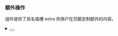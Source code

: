### 额外操作

组件提供了具名插槽 <yc-tag>extra</yc-tag> 供用户在页脚定制额外的内容。

<div class="cell-demo vp-raw">
  <yc-image
    src="https://p1-arco.byteimg.com/tos-cn-i-uwbnlip3yd/a8c8cdb109cb051163646151a4a5083b.png~tplv-uwbnlip3yd-webp.webp"
    title="A user’s avatar"
    description="Present by Arco Design"
    width="260"
    style="margin-right: 67px; vertical-align: top;"
    :preview-visible="visible1"
    @preview-visible-change="
      () => {
        visible1 = false;
      }
    ">
    <template #extra>
      <div class="actions">
        <span
          class="action"
          @click="
            () => {
              visible1 = true;
            }
          "
          ><icon-eye
        /></span>
        <span
          class="action"
          @click="onDownLoad"
          ><icon-download
        /></span>
        <yc-tooltip content="A user’s avatar">
          <span class="action"><icon-info-circle /></span>
        </yc-tooltip>
      </div>
    </template>
  </yc-image>
  <yc-image
    src="https://p1-arco.byteimg.com/tos-cn-i-uwbnlip3yd/a8c8cdb109cb051163646151a4a5083b.png~tplv-uwbnlip3yd-webp.webp"
    title="A user’s avatar"
    description="Present by Arco Design"
    width="260"
    footer-position="outer"
    :preview-visible="visible2"
    @preview-visible-change="
      () => {
        visible2 = false;
      }
    ">
    <template #extra>
      <div class="actions actions-outer">
        <span
          class="action"
          @click="
            () => {
              visible2 = true;
            }
          "
          ><icon-eye
        /></span>
        <span
          class="action"
          @click="onDownLoad"
          ><icon-download
        /></span>
        <yc-tooltip content="A user’s avatar">
          <span class="action"><icon-info-circle /></span>
        </yc-tooltip>
      </div>
    </template>
  </yc-image>
</div>

<script setup>
import { ref } from 'vue';
const visible1 = ref(false);
const visible2 = ref(false);
const onDownLoad = () => {
  console.log('download');
};
</script>

<style scoped>
.actions {
  display: flex;
  align-items: center;
}
.action {
  padding: 5px 4px;
  font-size: 14px;
  margin-left: 12px;
  border-radius: 2px;
  line-height: 1;
  cursor: pointer;
}
.action:first-child {
  margin-left: 0;
}

.action:hover {
  background: rgba(0, 0, 0, 0.5);
}
.actions-outer {
  .action {
    &:hover {
      color: #ffffff;
    }
  }
}
</style>
<details>
<summary>
 <button class="code-btn"  >
    <icon-code />
 </button>
</summary>

```vue
<template>
  <yc-image
    src="https://p1-arco.byteimg.com/tos-cn-i-uwbnlip3yd/a8c8cdb109cb051163646151a4a5083b.png~tplv-uwbnlip3yd-webp.webp"
    title="A user’s avatar"
    description="Present by Arco Design"
    width="260"
    style="margin-right: 67px; vertical-align: top;"
    :preview-visible="visible1"
    @preview-visible-change="
      () => {
        visible1 = false;
      }
    ">
    <template #extra>
      <div class="actions">
        <span
          class="action"
          @click="
            () => {
              visible1 = true;
            }
          "
          ><icon-eye
        /></span>
        <span
          class="action"
          @click="onDownLoad"
          ><icon-download
        /></span>
        <yc-tooltip content="A user’s avatar">
          <span class="action"><icon-info-circle /></span>
        </yc-tooltip>
      </div>
    </template>
  </yc-image>
  <yc-image
    src="https://p1-arco.byteimg.com/tos-cn-i-uwbnlip3yd/a8c8cdb109cb051163646151a4a5083b.png~tplv-uwbnlip3yd-webp.webp"
    title="A user’s avatar"
    description="Present by Arco Design"
    width="260"
    footer-position="outer"
    :preview-visible="visible2"
    @preview-visible-change="
      () => {
        visible2 = false;
      }
    ">
    <template #extra>
      <div class="actions actions-outer">
        <span
          class="action"
          @click="
            () => {
              visible2 = true;
            }
          "
          ><icon-eye
        /></span>
        <span
          class="action"
          @click="onDownLoad"
          ><icon-download
        /></span>
        <yc-tooltip content="A user’s avatar">
          <span class="action"><icon-info-circle /></span>
        </yc-tooltip>
      </div>
    </template>
  </yc-image>
</template>

<script setup>
import { ref } from 'vue';
const visible1 = ref(false);
const visible2 = ref(false);
const onDownLoad = () => {
  console.log('download');
};
</script>

<style scoped>
.actions {
  display: flex;
  align-items: center;
}
.action {
  padding: 5px 4px;
  font-size: 14px;
  margin-left: 12px;
  border-radius: 2px;
  line-height: 1;
  cursor: pointer;
}
.action:first-child {
  margin-left: 0;
}

.action:hover {
  background: rgba(0, 0, 0, 0.5);
}
.actions-outer {
  .action {
    &:hover {
      color: #ffffff;
    }
  }
}
</style>
```

</details>
